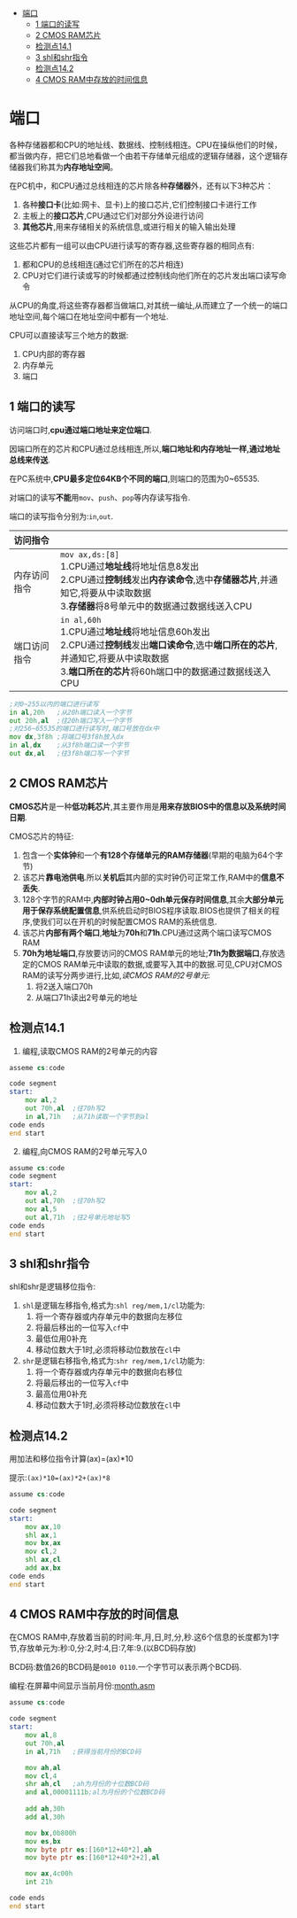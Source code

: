 <!-- TOC -->

- [端口](#端口)
    - [1 端口的读写](#1-端口的读写)
    - [2 CMOS RAM芯片](#2-cmos-ram芯片)
    - [检测点14.1](#检测点141)
    - [3 shl和shr指令](#3-shl和shr指令)
    - [检测点14.2](#检测点142)
    - [4 CMOS RAM中存放的时间信息](#4-cmos-ram中存放的时间信息)

<!-- /TOC -->

# 端口

各种存储器都和CPU的地址线、数据线、控制线相连。CPU在操纵他们的时候，都当做内存，把它们总地看做一个由若干存储单元组成的逻辑存储器，这个逻辑存储器我们称其为**内存地址空间**。

在PC机中，和CPU通过总线相连的芯片除各种**存储器**外，还有以下3种芯片：
1. 各种**接口卡**(比如:网卡、显卡)上的接口芯片,它们控制接口卡进行工作
2. 主板上的**接口芯片**,CPU通过它们对部分外设进行访问
3. **其他芯片**,用来存储相关的系统信息,或进行相关的输入输出处理

这些芯片都有一组可以由CPU进行读写的寄存器,这些寄存器的相同点有:
1. 都和CPU的总线相连(通过它们所在的芯片相连)
2. CPU对它们进行读或写的时候都通过控制线向他们所在的芯片发出端口读写命令

从CPU的角度,将这些寄存器都当做端口,对其统一编址,从而建立了一个统一的端口地址空间,每个端口在地址空间中都有一个地址.

CPU可以直接读写三个地方的数据:
1. CPU内部的寄存器
2. 内存单元
3. 端口

## 1 端口的读写

访问端口时,**cpu通过端口地址来定位端口**.

因端口所在的芯片和CPU通过总线相连,所以,**端口地址和内存地址一样,通过地址总线来传送**.

在PC系统中,**CPU最多定位64KB个不同的端口**,则端口的范围为0~65535.

对端口的读写**不能**用`mov`、`push`、`pop`等内存读写指令.

端口的读写指令分别为:`in`,`out`.

| 访问指令 | |
|:---|:---|
|内存访问指令|`mov ax,ds:[8]`<br>1.CPU通过**地址线**将地址信息8发出<br>2.CPU通过**控制线**发出**内存读命令**,选中**存储器芯片**,并通知它,将要从中读取数据<br>3.**存储器**将8号单元中的数据通过数据线送入CPU|
|端口访问指令|`in al,60h`<br>1.CPU通过**地址线**将地址信息60h发出<br>2.CPU通过**控制线**发出**端口读命令**,选中**端口所在的芯片**,并通知它,将要从中读取数据<br>3.**端口所在的芯片**将60h端口中的数据通过数据线送入CPU|

```asm
;对0~255以内的端口进行读写
in al,20h   ;从20h端口读入一个字节
out 20h,al  ;往20h端口写入一个字节
;对256~65535的端口进行读写时,端口号放在dx中
mov dx,3f8h ;将端口号3f8h放入dx
in al,dx    ;从3f8h端口读一个字节
out dx,al   ;往3f8h端口写一个字节
```

## 2 CMOS RAM芯片

**CMOS芯片**是一种**低功耗芯片**,其主要作用是**用来存放BIOS中的信息以及系统时间日期**.

CMOS芯片的特征:
1. 包含一个**实体钟**和一个**有128个存储单元的RAM存储器**(早期的电脑为64个字节)
2. 该芯片**靠电池供电**.所以**关机后**其内部的实时钟仍可正常工作,RAM中的**信息不丢失**.
3. 128个字节的RAM中,**内部时钟占用0~0dh单元保存时间信息**,其余**大部分单元用于保存系统配置信息**,供系统启动时BIOS程序读取.BIOS也提供了相关的程序,使我们可以在开机的时候配置CMOS RAM的系统信息.
4. 该芯片**内部有两个端口**,**地址**为**70h**和**71h**.CPU通过这两个端口读写CMOS RAM
5. **70h为地址端口**,存放要访问的CMOS RAM单元的地址;**71h为数据端口**,存放选定的CMOS RAM单元中读取的数据,或要写入其中的数据.可见,CPU对CMOS RAM的读写分两步进行,比如,*读CMOS RAM的2号单元*:
    1. 将2送入端口70h
    2. 从端口71h读出2号单元的地址

## 检测点14.1

1. 编程,读取CMOS RAM的2号单元的内容

```asm
asseme cs:code

code segment
start:
    mov al,2
    out 70h,al  ;往70h写2
    in al,71h   ;从71h读取一个字节到al
code ends
end start
```

2. 编程,向CMOS RAM的2号单元写入0

```asm
assume cs:code
code segment
start:
    mov al,2    
    out al,70h  ;往70h写2
    mov al,5
    out al,71h  ;往2号单元地址写5
code ends
end start
```

## 3 shl和shr指令

shl和shr是逻辑移位指令:

1. `shl`是逻辑左移指令,格式为:`shl reg/mem,1/cl`功能为:
    1. 将一个寄存器或内存单元中的数据向左移位
    2. 将最后移出的一位写入`cf`中
    3. 最低位用0补充
    4. 移动位数大于1时,必须将移动位数放在`cl`中
2. `shr`是逻辑右移指令,格式为:`shr reg/mem,1/cl`功能为:
    1. 将一个寄存器或内存单元中的数据向右移位
    2. 将最后移出的一位写入`cf`中
    3. 最高位用0补充
    4. 移动位数大于1时,必须将移动位数放在`cl`中

## 检测点14.2

用加法和移位指令计算(ax)=(ax)*10

提示:`(ax)*10=(ax)*2+(ax)*8`

```asm
assume cs:code

code segment
start:
    mov ax,10
    shl ax,1
    mov bx,ax
    mov cl,2
    shl ax,cl
    add ax,bx
code ends
end start

```

## 4 CMOS RAM中存放的时间信息

在CMOS RAM中,存放着当前的时间:年,月,日,时,分,秒.这6个信息的长度都为1字节,存放单元为:秒:0,分:2,时:4,日:7,年:9.(以BCD码存放)

BCD码:数值26的BCD码是`0010 0110`.一个字节可以表示两个BCD码.

编程:在屏幕中间显示当前月份:[month.asm](./month.asm)

```asm
assume cs:code

code segment
start:
    mov al,8
    out 70h,al
    in al,71h   ;获得当前月份的BCD码

    mov ah,al
    mov cl,4
    shr ah,cl   ;ah为月份的十位数BCD码
    and al,00001111b;al为月份的个位数BCD码
    
    add ah,30h
    add al,30h

    mov bx,0b800h
    mov es,bx
    mov byte ptr es:[160*12+40*2],ah
    mov byte ptr es:[160*12+40*2+2],al

    mov ax,4c00h
    int 21h

code ends
end start
```
